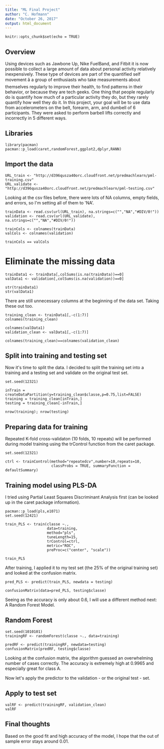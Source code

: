 ```yaml
---
title: "ML Final Project"
author: "C. Hofmann"
date: "October 26, 2017"
output: html_document
---
```


```{r setup, include=FALSE}
knitr::opts_chunk$set(echo = TRUE)
```

## Overview

Using devices such as Jawbone Up, Nike FuelBand, and Fitbit it is now possible to collect a large amount of data about personal activity relatively inexpensively. These type of devices are part of the quantified self movement â a group of enthusiasts who take measurements about themselves regularly to improve their health, to find patterns in their behavior, or because they are tech geeks. One thing that people regularly do is quantify how much of a particular activity they do, but they rarely quantify how well they do it. In this project, your goal will be to use data from accelerometers on the belt, forearm, arm, and dumbell of 6 participants. They were asked to perform barbell lifts correctly and incorrectly in 5 different ways.

## Libraries

```{r}
library(pacman)
pacman::p_load(caret,randomForest,ggplot2,dplyr,RANN)
```

## Import the data

```{r, results=FALSE}
URL_train <- "http://d396qusza40orc.cloudfront.net/predmachlearn/pml-training.csv"
URL_validate <- "http://d396qusza40orc.cloudfront.net/predmachlearn/pml-testing.csv"
``` 
Looking at the csv files before, there were lots of NA columns, empty fields, and errors, so I'm setting all of them to 'NA'.

```{r, results=FALSE}
trainData <- read.csv(url(URL_train), na.strings=c("","NA","#DIV/0!"))
validation <- read.csv(url(URL_validate), na.strings=c("","NA","#DIV/0!"))

trainCols <- colnames(trainData)
valCols <- colnames(validation)

trainCols == valCols
```

# Eliminate the missing data 

```{r, results=FALSE}
trainData1 <- trainData[,colSums(is.na(trainData))==0]
valData1 <- validation[,colSums(is.na(validation))==0]

str(trainData1)
str(valData1)
```

There are still unnecessary columns at the beginning of the data set. Taking these out too.

```{r, results=FALSE}
training_clean <- trainData1[,-c(1:7)]
colnames(training_clean)

colnames(valData1)
validation_clean <- valData1[,-c(1:7)]

colnames(training_clean)==colnames(validation_clean)
```

## Split into training and testing set

Now it's time to split the data. I decided to split the training set into a training and a testing set and validate on the original test set.

```{r, results=FALSE}
set.seed(12321)

inTrain = createDataPartition(y=training_clean$classe,p=0.75,list=FALSE)
training = training_clean[inTrain,]
testing = training_clean[-inTrain,]
```

```{r}
nrow(training); nrow(testing)
```

## Preparing data for training

Repeated K-fold cross-validaton (10 folds, 10 repeats) will be performed during model training using the trControl function from the caret package.

```{r, results=FALSE}
set.seed(12321)

ctrl <- trainControl(method="repeatedcv",number=10,repeats=10,
                     classProbs = TRUE, summaryFunction = defaultSummary)
```

## Training model using PLS-DA

I tried using Partial Least Squares Discriminant Analysis first (can be looked up in the caret package information).

```{r, return=FALSE}
pacman::p_load(pls,e1071)
set.seed(12421)

train_PLS <- train(classe ~.,
                   data=training,
                   method="pls",
                   tuneLength=15,
                   trControl=ctrl,
                   metric="ROC",
                   preProc=c("center", "scale"))
```

```{r}
train_PLS
```

After training, I applied it to my test set (the 25% of the original training set) and looked at the confusion matrix.

```{r, return=FALSE}
pred_PLS <- predict(train_PLS, newdata = testing)
```

```{r}
confusionMatrix(data=pred_PLS, testing$classe)
```

Seeing as the accuracy is only about 0.6, I will use a different method next: A Random Forest Model.

## Random Forest 
```{r, return=FALSE}
set.seed(1010101)
trainingRF <- randomForest(classe ~., data=training)
```

```{r}
predRF <- predict(trainingRF, newdata=testing)
confusionMatrix(predRF, testing$classe)
```

Looking at the confusion matrix, the algorithm guessed an overwhelming number of cases correctly. The accuracy is extremely high at 0.9965 and especially great for class A.

Now let's apply the predictor to the validation - or the original test - set.

## Apply to test set

```{r}
valRF <- predict(trainingRF, validation_clean)
valRF
```

## Final thoughts

Based on the good fit and high accuracy of the model, I hope that the out of sample error stays around 0.01. 
